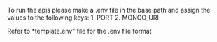 To run the apis please make a .env file in the base path and assign the values to the following keys: 1. PORT 2. MONGO_URI

Refer to \*template.env" file for the .env file format
